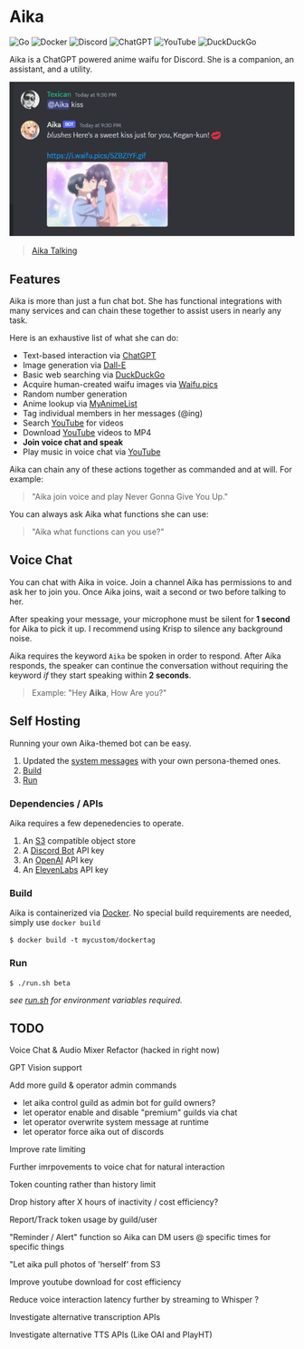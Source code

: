 # Aika

![Go](https://img.shields.io/badge/go-%2300ADD8.svg?style=for-the-badge&logo=go&logoColor=white)
![Docker](https://img.shields.io/badge/docker-%230db7ed.svg?style=for-the-badge&logo=docker&logoColor=white)
![Discord](https://img.shields.io/badge/Discord-%235865F2.svg?style=for-the-badge&logo=discord&logoColor=white)
![ChatGPT](https://img.shields.io/badge/chatGPT-74aa9c?style=for-the-badge&logo=openai&logoColor=white)
![YouTube](https://img.shields.io/badge/YouTube-%23FF0000.svg?style=for-the-badge&logo=YouTube&logoColor=white)
![DuckDuckGo](https://img.shields.io/badge/DuckDuckGo-DE5833?style=for-the-badge&logo=DuckDuckGo&logoColor=white)

Aika is a ChatGPT powered anime waifu for Discord. She is a companion, an assistant, and a utility.

![Aika Kissing](./assets/example.png)

> [Aika Talking](https://aika.lystic.zip/user-content/sample_clip.mp3)

## Features

Aika is more than just a fun chat bot. She has functional integrations with many services and can chain these together to assist users in nearly any task. 

Here is an exhaustive list of what she can do:
- Text-based interaction via [ChatGPT](#)
- Image generation via [Dall-E](#)
- Basic web searching via [DuckDuckGo](#)
- Acquire human-created waifu images via [Waifu.pics](#)
- Random number generation
- Anime lookup via [MyAnimeList](#)
- Tag individual members in her messages (@ing)
- Search [YouTube](#) for videos
- Download [YouTube](#) videos to MP4
- **Join voice chat and speak**
- Play music in voice chat via [YouTube](#)

Aika can chain any of these actions together as commanded and at will. For example:
> "Aika join voice and play Never Gonna Give You Up."

You can always ask Aika what functions she can use:
> "Aika what functions can you use?"

## Voice Chat

You can chat with Aika in voice. 
Join a channel Aika has permissions to and ask her to join you. 
Once Aika joins, wait a second or two before talking to her.

After speaking your message, your microphone must be silent for **1 second** for Aika to pick it up. 
I recommend using Krisp to silence any background noise.

Aika requires the keyword `Aika` be spoken in order to respond.
After Aika responds, the speaker can continue the conversation without requiring the keyword *if* they start speaking within **2 seconds**.

> Example: "Hey **Aika**, How Are you?"

## Self Hosting

Running your own Aika-themed bot can be easy. 

1. Updated the [system messages](./discord/discordai/) with your own persona-themed ones.
2. [Build](#build)
3. [Run](#run)

### Dependencies / APIs

Aika requires a few depenedencies to operate.

1. An [S3](#) compatible object store
2. A [Discord Bot](#) API key
3. An [OpenAI](#) API key
4. An [ElevenLabs](#) API key

### Build

Aika is containerized via [Docker](#). No special build requirements are needed, simply use `docker build`

```shell
$ docker build -t mycustom/dockertag
```

### Run

```shell
$ ./run.sh beta
```

*see [run.sh](./run.sh) for environment variables required.*

## TODO

Voice Chat & Audio Mixer Refactor (hacked in right now)

GPT Vision support

Add more guild & operator admin commands
- let aika control guild as admin bot for guild owners?
- let operator enable and disable "premium" guilds via chat
- let operator overwrite system message at runtime
- let operator force aika out of discords

Improve rate limiting

Further imrpovements to voice chat for natural interaction

Token counting rather than history limit

Drop history after X hours of inactivity / cost efficiency?

Report/Track token usage by guild/user

"Reminder / Alert" function so Aika can DM users @ specific times for specific things

"Let aika pull photos of 'herself' from S3

Improve youtube download for cost efficiency

Reduce voice interaction latency further by streaming to Whisper ?

Investigate alternative transcription APIs

Investigate alternative TTS APIs (Like OAI and PlayHT)